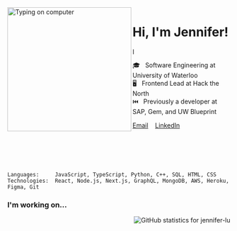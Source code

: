 <img alt="Typing on computer" align="left" src="https://user-images.githubusercontent.com/49915445/159070893-e409d37a-b21e-4943-91de-8976e11f349b.gif" height="280" />

# Hi, I'm Jennifer!

<img alt="I enjoy programming, visual arts, and going on long walks." src="https://user-images.githubusercontent.com/49915445/159123311-2eba7ea0-734c-486e-8dd2-bd563fe2268d.gif" height="15" />

🎓&nbsp;&nbsp;&nbsp;Software Engineering at University of Waterloo  
🖥️&nbsp;&nbsp;&nbsp;Frontend Lead at Hack the North  
⏮️&nbsp;&nbsp;&nbsp;Previously a developer at SAP, Gem, and UW Blueprint  

[Email](mailto:jenniferlugm@gmail.com)&nbsp;&nbsp;&nbsp;
[LinkedIn](https://www.linkedin.com/in/-jennifer/)&nbsp;&nbsp;&nbsp;
<!--[Resume](https://drive.google.com/file/d/1l65_ZBPLEwe_3t7iUaPOBx5tyXwLtTzx/view?usp=sharing)&nbsp;&nbsp;&nbsp;-->

<br /><br /><br /><br />

```
Languages:     JavaScript, TypeScript, Python, C++, SQL, HTML, CSS
Technologies:  React, Node.js, Next.js, GraphQL, MongoDB, AWS, Heroku, Figma, Git
```

### I'm working on...

<img align=right alt="GitHub statistics for jennifer-lu" src="https://github-readme-stats-git-masterrstaa-rickstaa.vercel.app/api?username=jennifer-lu&count_private=true&hide_title=true&hide_border=true&show_icons=true&bg_color=e9e3d9&text_color=817a69&title_color=817a69&icon_color=817a69" />

<!--RECENT_ACTIVITY:start-->

<!--RECENT_ACTIVITY:last_update-->
